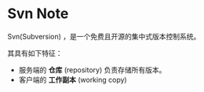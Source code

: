 # Svn Note

Svn(Subversion) ，是一个免费且开源的集中式版本控制系统。

其具有如下特征：

- 服务端的 **仓库** (repository) 负责存储所有版本。
- 客户端的 **工作副本** (working copy)
